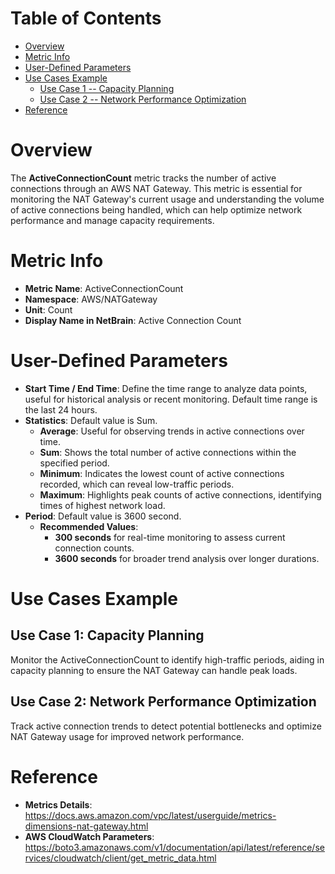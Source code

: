 # Table of Contents
- [Overview](#overview)
- [Metric Info](#metric-info)
- [User-Defined Parameters](#user-defined-parameters)
- [Use Cases Example](#example)
    - [Use Case 1 -- Capacity Planning](#example-1) 
    - [Use Case 2 -- Network Performance Optimization](#example-2)
- [Reference](#reference)

# Overview <a name="overview"></a>
The <b>ActiveConnectionCount</b> metric tracks the number of active connections through an AWS NAT Gateway. This metric is essential for monitoring the NAT Gateway's current usage and understanding the volume of active connections being handled, which can help optimize network performance and manage capacity requirements.


# Metric Info <a name="metric-info"></a>
* <b>Metric Name</b>: ActiveConnectionCount
* <b>Namespace</b>: AWS/NATGateway
* <b>Unit</b>: Count
* <b>Display Name in NetBrain</b>: Active Connection Count

# User-Defined Parameters <a name="user-defined-parameters"></a>
* <b>Start Time / End Time</b>: Define the time range to analyze data points, useful for historical analysis or recent monitoring. Default time range is the last 24 hours.
* <b>Statistics</b>: Default value is Sum.
  * <b>Average</b>: Useful for observing trends in active connections over time.
  * <b>Sum</b>: Shows the total number of active connections within the specified period.
  * <b>Minimum</b>: Indicates the lowest count of active connections recorded, which can reveal low-traffic periods.
  * <b>Maximum</b>: Highlights peak counts of active connections, identifying times of highest network load.
* <b>Period</b>: Default value is 3600 second.
  * <b>Recommended Values</b>:
    * <b>300 seconds</b> for real-time monitoring to assess current connection counts.
    * <b>3600 seconds</b> for broader trend analysis over longer durations.

# Use Cases Example <a name="example"></a>
## Use Case 1: Capacity Planning <a name="example-1"></a>
Monitor the ActiveConnectionCount to identify high-traffic periods, aiding in capacity planning to ensure the NAT Gateway can handle peak loads.


## Use Case 2: Network Performance Optimization <a name="example-2"></a>
Track active connection trends to detect potential bottlenecks and optimize NAT Gateway usage for improved network performance.

# Reference <a name="reference"></a>
* <b>Metrics Details</b>: https://docs.aws.amazon.com/vpc/latest/userguide/metrics-dimensions-nat-gateway.html
* <b>AWS CloudWatch Parameters</b>: https://boto3.amazonaws.com/v1/documentation/api/latest/reference/services/cloudwatch/client/get_metric_data.html